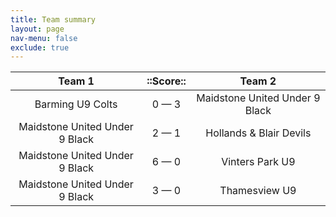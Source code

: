 ```yaml
---
title: Team summary
layout: page
nav-menu: false
exclude: true
---
```




|             Team 1             |  ::Score::  |             Team 2             |
|:------------------------------:|:-----------:|:------------------------------:|
|        Barming U9 Colts        | 0 &mdash; 3 | Maidstone United Under 9 Black |
| Maidstone United Under 9 Black | 2 &mdash; 1 |    Hollands & Blair Devils     |
| Maidstone United Under 9 Black | 6 &mdash; 0 |        Vinters Park U9         |
| Maidstone United Under 9 Black | 3 &mdash; 0 |         Thamesview U9          |

 <br /><br /><br />